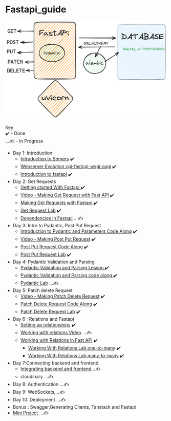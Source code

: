 # Fastapi_guide

![Fast Api Guide](./Pydantic-Uvicorn-Fastapi-2023-04-22-0925.png)  

Key  
✔️ - Done   
...✍️ - In Progress     
- Day 1: Introduction
    - [Introduction to Servers](https://github.com/otienosteve/introduction-to-Servers)   ✔️      
    - [Webserver Evolution cgi-fastcgi-wsgi-asgi](https://github.com/otienosteve/web-servers-cgi-fastcgi-wsgi-asgi)  ✔️                  
    - [Introduction to fastapi](https://github.com/otienosteve/intro-to-fastapi)  ✔️  
- Day 2: Get Requests
    - [Getting started With Fastapi ](https://github.com/otienosteve/fastapi-setup)  ✔️       
    - [Video - Making Get Request with Fast API](https://youtu.be/Jv4ZJzLTfmQ)   ✔️      
    - [Making Get Requests with Fastapi ](https://github.com/otienosteve/get-requests-with-fastapi) ✔️        
    - [Get Request Lab](https://github.com/otienosteve/python-p3-get-request-lab)   ✔️      
    - [Dependencies in Fastapi](https://github.com/otienosteve/dependencies-in-fastapi) ...✍️     
- Day 3: Intro to Pydantic, Post Put Request
    - [Introduction to Pydantic and Parameters Code Along](https://github.com/otienosteve/intro-to-pydantic)  ✔️           
    - [Video - Making Post Put Request](https://youtu.be/2hUYrYTanG0)   ✔️    
    - [Post Put Request Code Along](https://github.com/otienosteve/post-put-request-code-along)  ✔️         
    - [Post Put Request Lab](https://github.com/otienosteve/python-p3-post-put-request-lab/)  ✔️  
- Day 4: Pydantic Validation and Parsing
    - [Pydantic Validation and Parsing Lesson ](https://github.com/otienosteve/pydantic-validation-and-parsing)  ✔️        
    - [Pydantic Validation and Parsing code along ](https://github.com/otienosteve/pydantic-validation-code-along) ✔️    
    - [Pydantic Lab](https://github.com/otienosteve/pydantic_lab)  ...✍️       
- Day 5: Patch delete Request
    - [Video - Making Patch Delete Request](https://youtu.be/I9IJdTqyIaM?list=PLqVWkj8fK0M231C7JKK3EzXxUZrzICTIq)   ✔️  
    - [Patch Delete Request Code Along](https://github.com/otienosteve/fastapi-patch-delete-request-code-along)  ✔️      
    - [Patch Delete Request Lab](https://github.com/otienosteve/python-p3-patch-delete-request-lab)  ✔️    
- Day 6 : Relations and Fastapi  
    - [Setting up relationships](https://github.com/otienosteve/setting-up-relationships-in-sqlalchemy)       ✔️     
    - [Working with relations Video]() ...✍️    
    - [Working with Relations in Fast API](https://github.com/otienosteve/working-with-related-database-data-in-fast-api)    ✔️  
        - [Working With Relations Lab one-to-many](https://github.com/otienosteve/fastapi-one-to-many-lab) ✔️       
        - [Working With Relations Lab many-to-many](https://github.com/otienosteve/fastapi-one-to-many-lab) ✔️  
- Day 7:Connecting backend and frontend     
    - [Integrating backend and frontend](https://github.com/otienosteve/frontend-backend-integration)...✍️  
    - cloudinary  ...✍️  
- Day 8: Authentication ...✍️  
- Day 9: WebSockets,...✍️      
- Day 10: Deployment ...✍️     
- Bonus : Swagger,Generating Clients, Tanstack and Fastapi  
- [Mini Project](https://github.com/otienosteve/fast-api-mini-project)  ...✍️  
